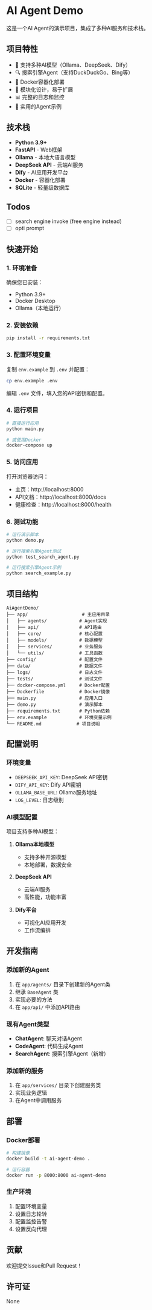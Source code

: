 # AI Agent Demo

这是一个AI Agent的演示项目，集成了多种AI服务和技术栈。

## 项目特性

- 🤖 支持多种AI模型（Ollama、DeepSeek、Dify）
- 🔍 搜索引擎Agent（支持DuckDuckGo、Bing等）
- 🐳 Docker容器化部署
- 🔧 模块化设计，易于扩展
- 📊 完整的日志和监控
- 🎯 实用的Agent示例

## 技术栈

- **Python 3.9+**
- **FastAPI** - Web框架
- **Ollama** - 本地大语言模型
- **DeepSeek API** - 云端AI服务
- **Dify** - AI应用开发平台
- **Docker** - 容器化部署
- **SQLite** - 轻量级数据库

## Todos
- [ ] search engine invoke (free engine instead)
- [ ] opti prompt

## 快速开始

### 1. 环境准备

确保您已安装：
- Python 3.9+
- Docker Desktop
- Ollama（本地运行）

### 2. 安装依赖

```bash
pip install -r requirements.txt
```

### 3. 配置环境变量

复制 `env.example` 到 `.env` 并配置：

```bash
cp env.example .env
```

编辑 `.env` 文件，填入您的API密钥和配置。

### 4. 运行项目

```bash
# 直接运行应用
python main.py

# 或使用Docker
docker-compose up
```

### 5. 访问应用

打开浏览器访问：
- 主页：http://localhost:8000
- API文档：http://localhost:8000/docs
- 健康检查：http://localhost:8000/health

### 6. 测试功能

```bash
# 运行演示脚本
python demo.py

# 运行搜索引擎Agent测试
python test_search_agent.py

# 运行搜索引擎Agent示例
python search_example.py
```

## 项目结构

```
AiAgentDemo/
├── app/                    # 主应用目录
│   ├── agents/            # Agent实现
│   ├── api/               # API路由
│   ├── core/              # 核心配置
│   ├── models/            # 数据模型
│   ├── services/          # 业务服务
│   └── utils/             # 工具函数
├── config/                # 配置文件
├── data/                  # 数据文件
├── logs/                  # 日志文件
├── tests/                 # 测试文件
├── docker-compose.yml     # Docker配置
├── Dockerfile             # Docker镜像
├── main.py                # 应用入口
├── demo.py                # 演示脚本
├── requirements.txt       # Python依赖
├── env.example            # 环境变量示例
└── README.md             # 项目说明
```

## 配置说明

### 环境变量

- `DEEPSEEK_API_KEY`: DeepSeek API密钥
- `DIFY_API_KEY`: Dify API密钥
- `OLLAMA_BASE_URL`: Ollama服务地址
- `LOG_LEVEL`: 日志级别

### AI模型配置

项目支持多种AI模型：

1. **Ollama本地模型**
   - 支持多种开源模型
   - 本地部署，数据安全

2. **DeepSeek API**
   - 云端AI服务
   - 高性能，功能丰富

3. **Dify平台**
   - 可视化AI应用开发
   - 工作流编排

## 开发指南

### 添加新的Agent

1. 在 `app/agents/` 目录下创建新的Agent类
2. 继承 `BaseAgent` 类
3. 实现必要的方法
4. 在 `app/api/` 中添加API路由

### 现有Agent类型

- **ChatAgent**: 聊天对话Agent
- **CodeAgent**: 代码生成Agent
- **SearchAgent**: 搜索引擎Agent（新增）

### 添加新的服务

1. 在 `app/services/` 目录下创建服务类
2. 实现业务逻辑
3. 在Agent中调用服务

## 部署

### Docker部署

```bash
# 构建镜像
docker build -t ai-agent-demo .

# 运行容器
docker run -p 8000:8000 ai-agent-demo
```

### 生产环境

1. 配置环境变量
2. 设置日志轮转
3. 配置监控告警
4. 设置反向代理

## 贡献

欢迎提交Issue和Pull Request！

## 许可证

None
